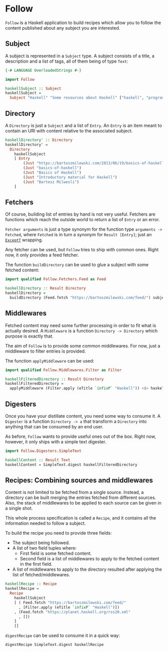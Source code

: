 # Follow

`Follow` is a Haskell application to build recipes which allow you to
follow the content published about any subject you are interested.

## Subject

A subject is represented in a `Subject` type. A subject consists of a
title, a description and a list of tags, all of them being of type
`Text`:

```haskell
{-# LANGUAGE OverloadedStrings #-}

import Follow

haskellSubject :: Subject
haskellSubject =
  Subject "Haskell" "Some resources about Haskell" ["haskell", "programming"]
```

## Directory

A `Directory` is just a `Subject` and a list of `Entry`. An `Entry` is
an item meant to contain an URI with content relative to the
associated subject.

```haskell
haskellDirectory' :: Directory
haskellDirectory' =
  Directory
    haskellSubject
    [ Entry
        (Just "https://bartoszmilewski.com/2013/06/19/basics-of-haskell/")
        (Just "basics-of-haskell")
        (Just "Basics of Haskell")
        (Just "Introductory material for Haskell")
        (Just "Bartosz Milwesli")
    ]
```

## Fetchers

Of course, building list of entries by hand is not very
useful. Fetchers are functions which reach the outside world to return
a list of `Entry` or an error.

`Fetcher arguments` is just a type synonym for the function type
`arguments -> Fetched`, where `Fetched` is in turn a synonym for
`Result [Entry]`; just an [`ExceptT`](
http://hackage.haskell.org/package/transformers-0.5.5.0/docs/Control-Monad-Trans-Except.html#g:2)
wrapping.

Any fetcher can be used, but `Follow` tries to ship with common
ones. Right now, it only provides a feed fetcher.

The function `buildDirectory` can be used to glue a subject with some fetched content:

```haskell
import qualified Follow.Fetchers.Feed as Feed

haskellDirectory :: Result Directory
haskellDirectory =
  buildDirectory (Feed.fetch "https://bartoszmilewski.com/feed/") subject
```

## Middlewares

Fetched content may need some further processing in order to fit what
is actually desired. A `Middleware` is a function `Directory ->
Directory` which purpose is exactly that.

The aim of `Follow` is to provide some common middlewares. For now,
just a middleware to filter entries is provided.

The function `applyMiddleware` can be used:

```haskell
import qualified Follow.Middlewares.Filter as Filter

haskellFilteredDirectory :: Result Directory
haskellFilteredDirectory =
  applyMiddleware (Filter.apply (eTitle `infixP` "Haskell")) <$> haskellDirectory
```

## Digesters

Once you have your distillate content, you need some way to consume
it. A `Digester` is a function `Directory -> a` that transform a
`Directory` into anything that can be consumed by an end user.

As before, `Follow` wants to provide useful ones out of the box. Right
now, however, it only ships with a simple text digester.

```haskell
import Follow.Digesters.SimpleText

haskellContent :: Result Text
haskellContent = SimpleText.digest haskellFilteredDirectory
```

## Recipes: Combining sources and middlewares

Content is not limited to be fetched from a single source. Instead, a
directory can be built merging the entries fetched from different
sources. Also, the stack of middlewares to be applied to each source can be
given in a single shot.

This whole process specification is called a `Recipe`, and it contains
all the information needed to follow a subject.

To build the recipe you need to provide three fields:

- The subject being followed.
- A list of two field tuples where:
  - First field is some fetched content.
  - Second field is a list of middlewares to apply to the fetched content in the first field.
- A list of middlewares to apply to the directory resulted after applying the list of fetched/middlewares.

```haskell
haskellRecipe :: Recipe
haskellRecipe = 
  Recipe
    haskellSubject
    [ ( Feed.fetch "https://bartoszmilewski.com/feed/"
      , [Filter.apply (eTitle `infixP` "Haskell")])
    , (Feed.fetch "https://planet.haskell.org/rss20.xml"
      , [])
    ]
    []
```

`digestRecipe` can be used to consume it in a quick way:

```haskell
digestRecipe SimpleText.digest haskellRecipe
```